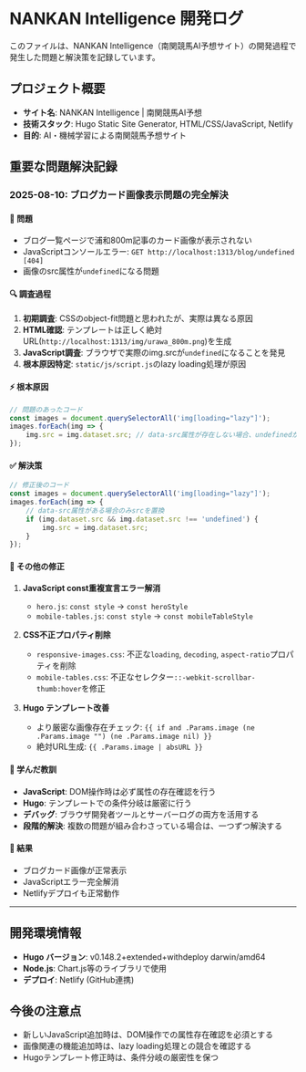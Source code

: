 # NANKAN Intelligence 開発ログ

このファイルは、NANKAN Intelligence（南関競馬AI予想サイト）の開発過程で発生した問題と解決策を記録しています。

## プロジェクト概要
- **サイト名**: NANKAN Intelligence | 南関競馬AI予想
- **技術スタック**: Hugo Static Site Generator, HTML/CSS/JavaScript, Netlify
- **目的**: AI・機械学習による南関競馬予想サイト

## 重要な問題解決記録

### 2025-08-10: ブログカード画像表示問題の完全解決

#### 🐛 問題
- ブログ一覧ページで浦和800m記事のカード画像が表示されない
- JavaScriptコンソールエラー: `GET http://localhost:1313/blog/undefined [404]`
- 画像のsrc属性が`undefined`になる問題

#### 🔍 調査過程
1. **初期調査**: CSSのobject-fit問題と思われたが、実際は異なる原因
2. **HTML確認**: テンプレートは正しく絶対URL(`http://localhost:1313/img/urawa_800m.png`)を生成
3. **JavaScript調査**: ブラウザで実際のimg.srcが`undefined`になることを発見
4. **根本原因特定**: `static/js/script.js`のlazy loading処理が原因

#### ⚡ 根本原因
```javascript
// 問題のあったコード
const images = document.querySelectorAll('img[loading="lazy"]');
images.forEach(img => {
    img.src = img.dataset.src; // data-src属性が存在しない場合、undefinedが設定される
});
```

#### ✅ 解決策
```javascript
// 修正後のコード
const images = document.querySelectorAll('img[loading="lazy"]');
images.forEach(img => {
    // data-src属性がある場合のみsrcを置換
    if (img.dataset.src && img.dataset.src !== 'undefined') {
        img.src = img.dataset.src;
    }
});
```

#### 📝 その他の修正
1. **JavaScript const重複宣言エラー解消**
   - `hero.js`: `const style` → `const heroStyle`
   - `mobile-tables.js`: `const style` → `const mobileTableStyle`

2. **CSS不正プロパティ削除**
   - `responsive-images.css`: 不正な`loading`, `decoding`, `aspect-ratio`プロパティを削除
   - `mobile-tables.css`: 不正なセレクター`::-webkit-scrollbar-thumb:hover`を修正

3. **Hugo テンプレート改善**
   - より厳密な画像存在チェック: `{{ if and .Params.image (ne .Params.image "") (ne .Params.image nil) }}`
   - 絶対URL生成: `{{ .Params.image | absURL }}`

#### 🎯 学んだ教訓
- **JavaScript**: DOM操作時は必ず属性の存在確認を行う
- **Hugo**: テンプレートでの条件分岐は厳密に行う
- **デバッグ**: ブラウザ開発者ツールとサーバーログの両方を活用する
- **段階的解決**: 複数の問題が組み合わさっている場合は、一つずつ解決する

#### 🚀 結果
- ブログカード画像が正常表示
- JavaScriptエラー完全解消
- Netlifyデプロイも正常動作

---

## 開発環境情報
- **Hugo バージョン**: v0.148.2+extended+withdeploy darwin/amd64
- **Node.js**: Chart.js等のライブラリで使用
- **デプロイ**: Netlify (GitHub連携)

## 今後の注意点
- 新しいJavaScript追加時は、DOM操作での属性存在確認を必須とする
- 画像関連の機能追加時は、lazy loading処理との競合を確認する
- Hugoテンプレート修正時は、条件分岐の厳密性を保つ